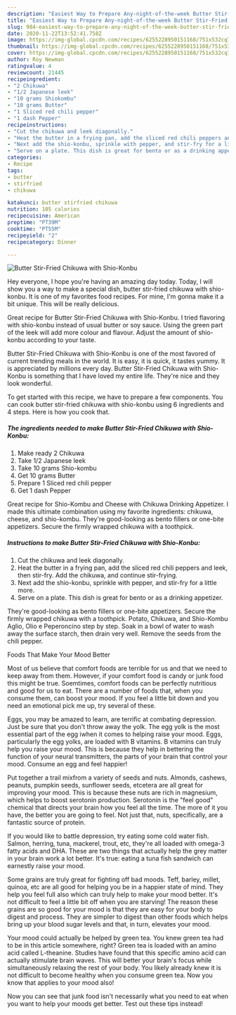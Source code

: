 ```yaml
---
description: "Easiest Way to Prepare Any-night-of-the-week Butter Stir-Fried Chikuwa with Shio-Konbu"
title: "Easiest Way to Prepare Any-night-of-the-week Butter Stir-Fried Chikuwa with Shio-Konbu"
slug: 984-easiest-way-to-prepare-any-night-of-the-week-butter-stir-fried-chikuwa-with-shio-konbu
date: 2020-11-22T13:52:41.758Z
image: https://img-global.cpcdn.com/recipes/6255228950151168/751x532cq70/butter-stir-fried-chikuwa-with-shio-konbu-recipe-main-photo.jpg
thumbnail: https://img-global.cpcdn.com/recipes/6255228950151168/751x532cq70/butter-stir-fried-chikuwa-with-shio-konbu-recipe-main-photo.jpg
cover: https://img-global.cpcdn.com/recipes/6255228950151168/751x532cq70/butter-stir-fried-chikuwa-with-shio-konbu-recipe-main-photo.jpg
author: Roy Newman
ratingvalue: 4
reviewcount: 21445
recipeingredient:
- "2 Chikuwa"
- "1/2 Japanese leek"
- "10 grams Shiokombu"
- "10 grams Butter"
- "1 Sliced red chili pepper"
- "1 dash Pepper"
recipeinstructions:
- "Cut the chikuwa and leek diagonally."
- "Heat the butter in a frying pan, add the sliced red chili peppers and leek, then stir-fry. Add the chikuwa, and continue stir-frying."
- "Next add the shio-konbu, sprinkle with pepper, and stir-fry for a little more."
- "Serve on a plate. This dish is great for bento or as a drinking appetizer."
categories:
- Recipe
tags:
- butter
- stirfried
- chikuwa

katakunci: butter stirfried chikuwa 
nutrition: 105 calories
recipecuisine: American
preptime: "PT39M"
cooktime: "PT55M"
recipeyield: "2"
recipecategory: Dinner

---
```



![Butter Stir-Fried Chikuwa with Shio-Konbu](https://img-global.cpcdn.com/recipes/6255228950151168/751x532cq70/butter-stir-fried-chikuwa-with-shio-konbu-recipe-main-photo.jpg)

Hey everyone, I hope you're having an amazing day today. Today, I will show you a way to make a special dish, butter stir-fried chikuwa with shio-konbu. It is one of my favorites food recipes. For mine, I'm gonna make it a bit unique. This will be really delicious.

Great recipe for Butter Stir-Fried Chikuwa with Shio-Konbu. I tried flavoring with shio-konbu instead of usual butter or soy sauce. Using the green part of the leek will add more colour and flavour. Adjust the amount of shio-konbu according to your taste.

Butter Stir-Fried Chikuwa with Shio-Konbu is one of the most favored of current trending meals in the world. It is easy, it is quick, it tastes yummy. It is appreciated by millions every day. Butter Stir-Fried Chikuwa with Shio-Konbu is something that I have loved my entire life. They're nice and they look wonderful.


To get started with this recipe, we have to prepare a few components. You can cook butter stir-fried chikuwa with shio-konbu using 6 ingredients and 4 steps. Here is how you cook that.

<!--inarticleads1-->

##### The ingredients needed to make Butter Stir-Fried Chikuwa with Shio-Konbu:

1. Make ready 2 Chikuwa
1. Take 1/2 Japanese leek
1. Take 10 grams Shio-kombu
1. Get 10 grams Butter
1. Prepare 1 Sliced red chili pepper
1. Get 1 dash Pepper


Great recipe for Shio-Kombu and Cheese with Chikuwa Drinking Appetizer. I made this ultimate combination using my favorite ingredients: chikuwa, cheese, and shio-kombu. They&#39;re good-looking as bento fillers or one-bite appetizers. Secure the firmly wrapped chikuwa with a toothpick. 

<!--inarticleads2-->

##### Instructions to make Butter Stir-Fried Chikuwa with Shio-Konbu:

1. Cut the chikuwa and leek diagonally.
1. Heat the butter in a frying pan, add the sliced red chili peppers and leek, then stir-fry. Add the chikuwa, and continue stir-frying.
1. Next add the shio-konbu, sprinkle with pepper, and stir-fry for a little more.
1. Serve on a plate. This dish is great for bento or as a drinking appetizer.


They&#39;re good-looking as bento fillers or one-bite appetizers. Secure the firmly wrapped chikuwa with a toothpick. Potato, Chikuwa, and Shio-Kombu Aglio, Olio e Peperoncino step by step. Soak in a bowl of water to wash away the surface starch, then drain very well. Remove the seeds from the chili pepper. 

Foods That Make Your Mood Better


Most of us believe that comfort foods are terrible for us and that we need to keep away from them. However, if your comfort food is candy or junk food this might be true. Soemtimes, comfort foods can be perfectly nutritious and good for us to eat. There are a number of foods that, when you consume them, can boost your mood. If you feel a little bit down and you need an emotional pick me up, try several of these.

Eggs, you may be amazed to learn, are terrific at combating depression. Just be sure that you don't throw away the yolk. The egg yolk is the most essential part of the egg iwhen it comes to helping raise your mood. Eggs, particularly the egg yolks, are loaded with B vitamins. B vitamins can truly help you raise your mood. This is because they help in bettering the function of your neural transmitters, the parts of your brain that control your mood. Consume an egg and feel happier!

Put together a trail mixfrom a variety of seeds and nuts. Almonds, cashews, peanuts, pumpkin seeds, sunflower seeds, etcetera are all great for improving your mood. This is because these nuts are rich in magnesium, which helps to boost serotonin production. Serotonin is the "feel good" chemical that directs your brain how you feel all the time. The more of it you have, the better you are going to feel. Not just that, nuts, specifically, are a fantastic source of protein.

If you would like to battle depression, try eating some cold water fish. Salmon, herring, tuna, mackerel, trout, etc, they're all loaded with omega-3 fatty acids and DHA. These are two things that actually help the grey matter in your brain work a lot better. It's true: eating a tuna fish sandwich can earnestly raise your mood. 

Some grains are truly great for fighting off bad moods. Teff, barley, millet, quinoa, etc are all good for helping you be in a happier state of mind. They help you feel full also which can truly help to make your mood better. It's not difficult to feel a little bit off when you are starving! The reason these grains are so good for your mood is that they are easy for your body to digest and process. They are simpler to digest than other foods which helps bring up your blood sugar levels and that, in turn, elevates your mood.

Your mood could actually be helped by green tea. You knew green tea had to be in this article somewhere, right? Green tea is loaded with an amino acid called L-theanine. Studies have found that this specific amino acid can actually stimulate brain waves. This will better your brain's focus while simultaneously relaxing the rest of your body. You likely already knew it is not difficult to become healthy when you consume green tea. Now you know that applies to your mood also!

Now you can see that junk food isn't necessarily what you need to eat when you want to help your moods get better. Test out  these tips  instead!


